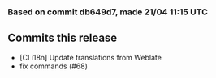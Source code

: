 ### Based on commit db649d7, made 21/04 11:15 UTC
## Commits this release
  - [CI i18n] Update translations from Weblate
  - fix commands (#68)